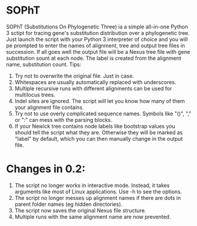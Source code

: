 # SOPhT
SOPhT (Substitutions On Phylogenetic Three) ia a simple all-in-one Python 3 sctipt for tracing gene's substitution distribution over a phylogenetic tree. Just launch the script with your Python 3 interpreter of choice and you will pe prompted to enter the names of alignment, tree and output tree files in succession. If all goes well the output file will be a Nexus tree file with gene substitution sount at each node. The label is created from the alignment name, substitution count.
Tips:
1) Try not to overwrite the original file. Just in case.
2) Whitespaces are usually automatically replaced with underscores.
3) Multiple recursive runs with different alignments can be used for multilocus trees.
4) Indel sites are ignored. The script will let you know how many of them your alignment file contains.
5) Try not to use overly complicated sequence names. Symbols like "()", "," or ":" can mess with the parsing blocks.
6) If your Newick tree contains node labels like bootstrap values you should tell the script what they are. Otherwise they will be marked as "label" by default, which you can then manually change in the output file.

# Changes in 0.2:
1) The script no longer works in interactive mode. Instead, it takes arguments like most of Linux applications. Use -h to see the options.
2) The script no longer messes up alignment names if there are dots in parent folder names (eg hidden directories).
3) The script now saves the original Nexus file structure.
4) Multiple runs with the same alignment name are now prevented.
